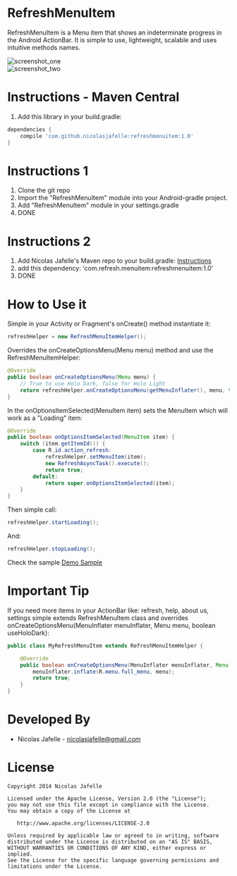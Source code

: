 RefreshMenuItem
===========
RefreshMenuItem is a Menu item that shows an indeterminate progress in the Android ActionBar. It is simple to use, lightweight, scalable and uses intuitive methods names.<br>

![screenshot_one](https://raw.githubusercontent.com/nicolasjafelle/RefreshMenuItem/master/screenshot_one.png)
<br>
![screenshot_two](https://raw.githubusercontent.com/nicolasjafelle/RefreshMenuItem/master/screenshot_two.png)

Instructions - Maven Central
============

1. Add this library in your build.gradle:
``` groovy
dependencies {
    compile 'com.github.nicolasjafelle:refreshmenuitem:1.0'
}
```

Instructions 1
============

1. Clone the git repo
2. Import the "RefreshMenuItem" module into your Android-gradle project.
3. Add "RefreshMenuItem" module in your settings.gradle
4. DONE

Instructions 2 
============

1. Add Nicolas Jafelle's Maven repo to your build.gradle: <a href="https://github.com/nicolasjafelle/maven-repo">Instructions</a>
2. add this dependency: 'com.refresh.menuitem:refreshmenuitem:1.0'
3. DONE


How to Use it
================

Simple in your Activity or Fragment's onCreate() method instantiate it:
``` java 
refreshHelper = new RefreshMenuItemHelper();
```

Overrides the onCreateOptionsMenu(Menu menu) method and use the RefreshMenuItemHelper:
``` java 
@Override
public boolean onCreateOptionsMenu(Menu menu) {
	// True to use Holo Dark, false for Holo Light
	return refreshHelper.onCreateOptionsMenu(getMenuInflater(), menu, true);
}
```

In the onOptionsItemSelected(MenuItem item) sets the MenuItem which will work as a "Loading" item:
``` java 
@Override
public boolean onOptionsItemSelected(MenuItem item) {
    switch (item.getItemId()) {
	    case R.id.action_refresh:
		    refreshHelper.setMenuItem(item);
		    new RefreshAsyncTask().execute();
		    return true;
	    default:
		    return super.onOptionsItemSelected(item);
    }
}
```

Then simple call:
``` java
refreshHelper.startLoading();
```

And:
``` java
refreshHelper.stopLoading();
```

Check the sample <a href="https://github.com/nicolasjafelle/RefreshMenuItem/tree/master/RefreshMenuItemProject/RefreshMenuItemSample">Demo Sample</a>

Important Tip
================

If you need more items in your ActionBar like: refresh, help, about us, settings simple extends RefreshMenuItem class and overrides onCreateOptionsMenu(MenuInflater menuInflater, Menu menu, boolean useHoloDark):
``` java
public class MyRefreshMenuItem extends RefreshMenuItemHelper {

	@Override
	public boolean onCreateOptionsMenu(MenuInflater menuInflater, Menu menu, boolean useHoloDark) {
		menuInflater.inflate(R.menu.full_menu, menu);
		return true;
	}
}
```


Developed By
================

* Nicolas Jafelle - <nicolasjafelle@gmail.com>


License
================

    Copyright 2014 Nicolas Jafelle

    Licensed under the Apache License, Version 2.0 (the "License");
    you may not use this file except in compliance with the License.
    You may obtain a copy of the License at

       http://www.apache.org/licenses/LICENSE-2.0

    Unless required by applicable law or agreed to in writing, software
    distributed under the License is distributed on an "AS IS" BASIS,
    WITHOUT WARRANTIES OR CONDITIONS OF ANY KIND, either express or implied.
    See the License for the specific language governing permissions and
    limitations under the License.
